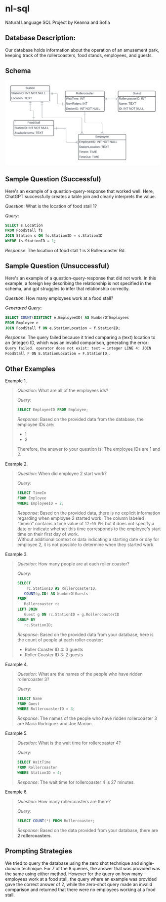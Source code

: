 # nl-sql
Natural Language SQL Project by Keanna and Sofia

## Database Description:
Our database holds information about the operation of an amusement park, keeping track of the rollercoasters, food stands, employees, and guests.

## Schema
![Schema](resources/RollercoasterSchema.png "Picture of schema")

## Sample Question (Successful)
Here's an example of a question-query-response that worked well. Here, ChatGPT successfully creates a table join and clearly interprets the value.

*Question*: What is the location of food stall 1?

*Query*:
```sql
SELECT s.Location
FROM FoodStall fs
JOIN Station s ON fs.StationID = s.StationID
WHERE fs.StationID = 1;
```

*Response*: The location of food stall 1 is 3 Rollercoaster Rd.

## Sample Question (Unsuccessful)
Here's an example of a question-query-response that did not work. In this example, a foreign key describing the relationship is not specified in the schema, and gpt struggles to infer that relationship correctly.

*Question*: 
How many employees work at a food stall?

*Generated Query*:
```sql
SELECT COUNT(DISTINCT e.EmployeeID) AS NumberOfEmployees
FROM Employee e
JOIN FoodStall f ON e.StationLocation = f.StationID;
```

*Response*:
The query failed because it tried comparing a (text) location to an (integer) ID, which was an invalid comparison, generating the error: `Query failed. operator does not exist: text = integer
LINE 4: JOIN FoodStall F ON E.StationLocation = F.StationID;`.

## Other Examples

Example 1.
> *Question*: What are all of the employees ids?
>
> *Query*:
> ```sql
> SELECT EmployeeID FROM Employee;
> ```
> 
> *Response*: Based on the provided data from the database, the employee IDs are:
>
> - 1
> - 2
>
> Therefore, the answer to your question is: The employee IDs are 1 and 2.

Example 2.
> *Question*: When did employee 2 start work?
> 
> *Query*:
> ```sql
> SELECT TimeIn 
> FROM Employee 
> WHERE EmployeeID = 2;
> ```
> 
> *Response*:  Based on the provided data, there is no explicit information regarding when employee 2 started work. The column labeled "timein" contains a time value of `12:00 PM`, but it does not specify a date or indicate whether this time corresponds to the employee's start time on their first day of work.   
> Without additional context or data indicating a starting date or day for employee 2, it is not possible to determine when they started work.

Example 3. 
> *Question*: How many people are at each roller coaster?
> 
> *Query*:
> ```sql
> SELECT 
>     rc.StationID AS RollercoasterID, 
>    COUNT(g.ID) AS NumberOfGuests
> FROM 
>    Rollercoaster rc
>LEFT JOIN 
>    Guest g ON rc.StationID = g.RollercoasterID
>GROUP BY 
>    rc.StationID;
> ```
> 
> *Response*: Based on the provided data from your database, here is the count of people at each roller coaster:
>
> - Roller Coaster ID 4: 3 guests
> - Roller Coaster ID 3: 2 guests

Example 4. 
> *Question*: What are the names of the people who have ridden rollercoaster 3?
> 
> *Query*:
> ```sql
> SELECT Name
> FROM Guest
> WHERE RollercoasterID = 3;
> ```
> 
> *Response*: The names of the people who have ridden rollercoaster 3 are Maria Rodriguez and Joe Marion.

Example 5. 
> *Question*: What is the wait time for rollercoaster 4?
> 
> *Query*:
> ```sql
> SELECT WaitTime 
> FROM Rollercoaster 
> WHERE StationID = 4;
> ```
> 
> *Response*: The wait time for rollercoaster 4 is 27 minutes.

Example 6. 
> *Question*: How many rollercoasters are there?
> 
> *Query*:
> ```sql
> SELECT COUNT(*) FROM Rollercoaster;
> ```
> 
> *Response*: Based on the data provided from your database, there are **2 rollercoasters**.

## Prompting Strategies
We tried to query the database using the zero shot technique and single-domain technique. For 7 of the 8 queries, the answer that was provided was the same using either method. However for the query on how many employees work at a food stall, the query where an example was provided gave the correct answer of 2, while the zero-shot query made an invalid comparison and returned that there were no employees working at a food stall. 
